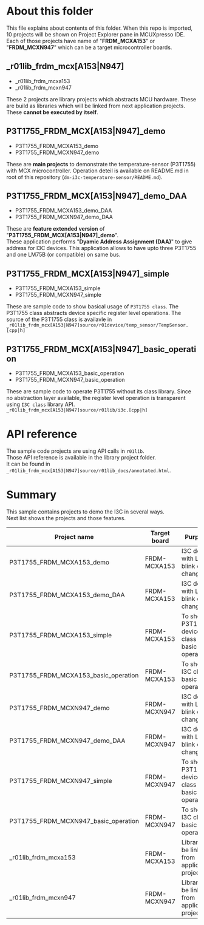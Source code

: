 # About this folder

This file explains about contents of this folder. 
When this repo is imported, 10 projects will be shown on Project Explorer pane in MCUXpresso IDE.   
Each of those projects have name of "**FRDM_MCXA153**" or "**FRDM_MCXN947**" which can be a target microcontroller boards. 

## _r01lib_frdm_mcx[A153|N947]
- _r01lib_frdm_mcxa153
- _r01lib_frdm_mcxn947  

These 2 projects are library projects which abstracts MCU hardware. These are build as libraries which will be linked from next application projects. These **cannot be executed by itself**. 

## P3T1755_FRDM_MCX[A153|N947]_demo
- P3T1755_FRDM_MCXA153_demo
- P3T1755_FRDM_MCXN947_demo  

These are **main projects** to demonstrate the temperature-sensor (P3T1755) with MCX microcontroller. Operation deteil is available on README.md in root of this repository (`dm-i3c-temperature-sensor/README.md`). 

## P3T1755_FRDM_MCX[A153|N947]_demo_DAA
- P3T1755_FRDM_MCXA153_demo_DAA
- P3T1755_FRDM_MCXN947_demo_DAA  

These are **feature extended version** of "**P3T1755_FRDM_MCX[A153|N947]_demo**".  
These application performs "**Dyamic Address Assignment (DAA)**" to give address for I3C devices. This application allows to have upto three P3T1755 and one LM75B (or compatible) on same bus.  

## P3T1755_FRDM_MCX[A153|N947]_simple
- P3T1755_FRDM_MCXA153_simple
- P3T1755_FRDM_MCXN947_simple  

These are sample code to show basical usage of `P3T1755 class`. The P3T1755 class abstracts device specific register level operations. The source of the P3T1755 class is availavle in `_r01lib_frdm_mcx[A153|N947]source/r01device/temp_sensor/TempSensor.[cpp|h]`

## P3T1755_FRDM_MCX[A153|N947]_basic_operation
- P3T1755_FRDM_MCXA153_basic_operation
- P3T1755_FRDM_MCXN947_basic_operation

These are sample code to operate P3T1755 without its class library. Since no abstraction layer available, the register level operation is transparent using `I3C class` library API.  
`_r01lib_frdm_mcx[A153|N947]source/r01lib/i3c.[cpp|h]`

# API reference

The sample code projects are using API calls in `r01lib`.  
Those API reference is available in the library project folder.  
It can be found in `_r01lib_frdm_mcx[A153|N947]source/r01lib_docs/annotated.html`. 

# Summary
This sample contains projects to demo the I3C in several ways.    
Next list shows the projects and those features.   

Project name|Target board|Purpose|I3C operation|LED operation|IBI|DAA|
---|---|---|---|---|---|---
P3T1755_FRDM_MCXA153_demo             |FRDM-MCXA153 |I3C demo with LED blink color change         |✅|✅|✅|From static address
P3T1755_FRDM_MCXA153_demo_DAA         |FRDM-MCXA153 |I3C demo with LED blink color change         |✅|✅|✅|Dynamic
P3T1755_FRDM_MCXA153_simple           |FRDM-MCXA153 |To show P3T1755 device class basic operation |✅|  |  |From static address
P3T1755_FRDM_MCXA153_basic_operation  |FRDM-MCXA153 |To show I3C class basic operation            |✅|  |  |From static address
P3T1755_FRDM_MCXN947_demo             |FRDM-MCXN947 |I3C demo with LED blink color change         |✅|✅|✅|From static address
P3T1755_FRDM_MCXN947_demo_DAA         |FRDM-MCXN947 |I3C demo with LED blink color change         |✅|✅|✅|Dynamic
P3T1755_FRDM_MCXN947_simple           |FRDM-MCXN947 |To show P3T1755 device class basic operation |✅|  |  |From static address
P3T1755_FRDM_MCXN947_basic_operation  |FRDM-MCXN947 |To show I3C class basic operation            |✅|  |  |From static address
_r01lib_frdm_mcxa153                  |FRDM-MCXA153 |Library to be linked from application projects|  |  |  |  
_r01lib_frdm_mcxn947                  |FRDM-MCXN947 |Library to be linked from application projects|  |  |  |  


